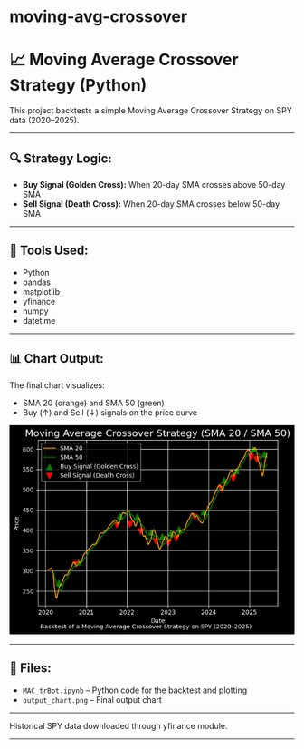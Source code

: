 # moving-avg-crossover
# 📈 Moving Average Crossover Strategy (Python)

This project backtests a simple Moving Average Crossover Strategy on SPY data (2020–2025).

---

## 🔍 Strategy Logic:

- **Buy Signal (Golden Cross):** When 20-day SMA crosses above 50-day SMA  
- **Sell Signal (Death Cross):** When 20-day SMA crosses below 50-day SMA

---

## 🧰 Tools Used:

- Python  
- pandas  
- matplotlib
- yfinance
- numpy
- datetime

---

## 📊 Chart Output:

The final chart visualizes:
- SMA 20 (orange) and SMA 50 (green)
- Buy (↑) and Sell (↓) signals on the price curve

![Strategy Chart](output_chart.png)

---

## 📁 Files:

- `MAC_trBot.ipynb` – Python code for the backtest and plotting  
- `output_chart.png` – Final output chart  
----
Historical SPY data downloaded through yfinance module.

---

